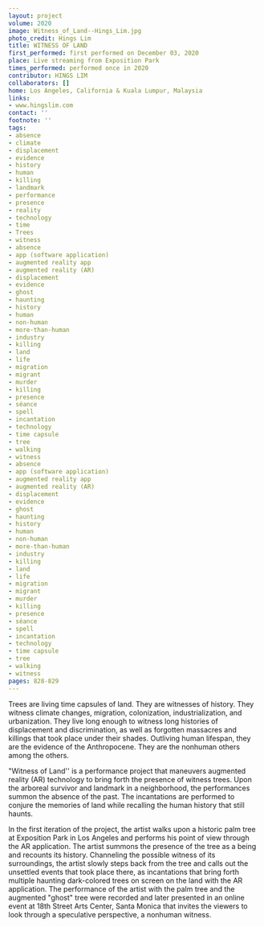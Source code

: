 ```yaml
---
layout: project
volume: 2020
image: Witness_of_Land--Hings_Lim.jpg
photo_credit: Hings Lim
title: WITNESS OF LAND
first_performed: first performed on December 03, 2020
place: Live streaming from Exposition Park
times_performed: performed once in 2020
contributor: HINGS LIM
collaborators: []
home: Los Angeles, California & Kuala Lumpur, Malaysia
links:
- www.hingslim.com
contact: ''
footnote: ''
tags:
- absence
- climate
- displacement
- evidence
- history
- human
- killing
- landmark
- performance
- presence
- reality
- technology
- time
- Trees
- witness
- absence
- app (software application)
- augmented reality app
- augmented reality (AR)
- displacement
- evidence
- ghost
- haunting
- history
- human
- non-human
- more-than-human
- industry
- killing
- land
- life
- migration
- migrant
- murder
- killing
- presence
- séance
- spell
- incantation
- technology
- time capsule
- tree
- walking
- witness
- absence
- app (software application)
- augmented reality app
- augmented reality (AR)
- displacement
- evidence
- ghost
- haunting
- history
- human
- non-human
- more-than-human
- industry
- killing
- land
- life
- migration
- migrant
- murder
- killing
- presence
- séance
- spell
- incantation
- technology
- time capsule
- tree
- walking
- witness
pages: 828-829
---
```


Trees are living time capsules of land. They are witnesses of history. They witness climate changes, migration, colonization, industrialization, and urbanization. They live long enough to witness long histories of displacement and discrimination, as well as forgotten massacres and killings that took place under their shades. Outliving human lifespan, they are the evidence of the Anthropocene. They are the nonhuman others among the others.  

 

"Witness of Land'' is a performance project that maneuvers augmented reality (AR) technology to bring forth the presence of witness trees. Upon the arboreal survivor and landmark in a neighborhood, the performances summon the absence of the past. The incantations are performed to conjure the memories of land while recalling the human history that still haunts.

In the first iteration of the project, the artist walks upon a historic palm tree at Exposition Park in Los Angeles and performs his point of view through the AR application. The artist summons the presence of the tree as a being and recounts its history. Channeling the possible witness of its surroundings, the artist slowly steps back from the tree and calls out the unsettled events that took place there, as incantations that bring forth multiple haunting dark-colored trees on screen on the land with the AR application. The performance of the artist with the palm tree and the augmented "ghost" tree were recorded and later presented in an online event at 18th Street Arts Center, Santa Monica that invites the viewers to look through a speculative perspective, a nonhuman witness.